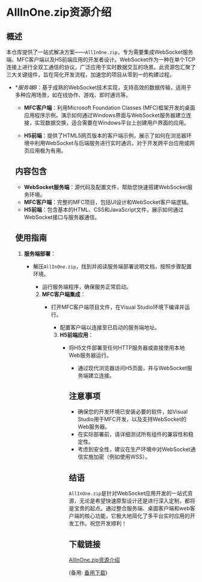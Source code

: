  # AllInOne.zip资源介绍

 ## 概述

 本仓库提供了一站式解决方案——`AllInOne.zip`，专为需要集成WebSocket服务端、MFC客户端以及H5前端应用的开发者设计。WebSocket作为一种在单个TCP连接上进行全双工通信的协议，广泛应用于实时数据交互的场景。此资源包汇聚了三大关键组件，旨在简化开发流程，加速您的项目从零到一的构建过程。

 - **服务端8*：基于成熟的WebSocket技术实现，支持高效的数据传输，适用于多种应用场景，如在线协作、游戏、即时通讯等。

   - **MFC客户端**：利用Microsoft Foundation Classes (MFC)框架开发的桌面应用程序示例，演示如何通过Windows界面与WebSocket服务器建立连接，实现数据交换，适合需要在Windows平台上创建用户界面的应用。

   - **H5前端**：提供了HTML5网页版本的客户端示例，展示了如何在浏览器环境中利用WebSocket与后端服务进行实时通讯，对于开发跨平台应用或网页应用极为有用。

   ## 内容包含

   - **WebSocket服务端**：源代码及配置文件，帮助您快速搭建WebSocket服务环境。
   - **MFC客户端**：完整的MFC项目，包括UI设计和WebSocket客户端逻辑。
   - **H5前端**：包含基本的HTML、CSS和JavaScript文件，展示如何通过WebSocket接口与服务器通信。

   ## 使用指南

   1. **服务端部署**：
      - 解压`AllInOne.zip`，找到并阅读服务端部署说明文档，按照步骤配置环境。
         - 运行服务端程序，确保服务正常启动。

         2. **MFC客户端集成**：
            - 打开MFC客户端项目文件，在Visual Studio环境下编译并运行。
               - 配置客户端以连接至已启动的服务端地址。

               3. **H5前端应用**：
                  - 将H5文件部署至任何HTTP服务器或直接使用本地Web服务器运行。
                     - 通过现代浏览器访问H5页面，并与WebSocket服务端建立连接。

                     ## 注意事项

                     - 确保您的开发环境已安装必要的软件，如Visual Studio用于MFC开发，以及支持WebSocket的Web服务器。
                     - 在实际部署前，请详细测试所有组件的兼容性和稳定性。
                     - 考虑到安全性，建议在生产环境中对WebSocket通信实施加密（例如使用WSS）。

                     ## 结语

                     `AllInOne.zip`是针对WebSocket应用开发的一站式资源，无论是希望快速原型设计还是进行深入定制，都将是宝贵的起点。通过整合服务端、桌面客户端和web客户端的核心功能，它极大地简化了多平台实时应用的开发工作。祝您开发顺利！

                     ## 下载链接
                     [AllInOne.zip资源介绍](https://pan.quark.cn/s/31341490c7d9) 

                     (备用: [备用下载](https://pan.baidu.com/s/1Hw5V7DXakfLP6k6JT8HqyQ?pwd=1234))
